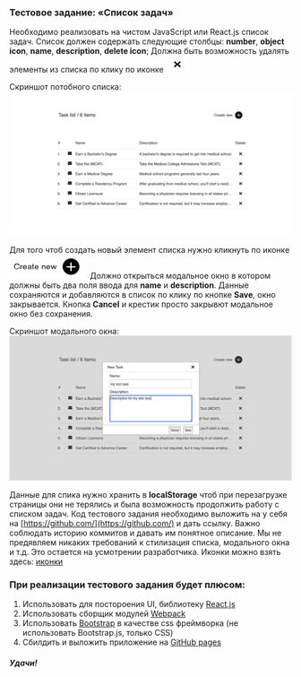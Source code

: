 ### Тестовое задание: «Список задач»
Необходимо реализовать на чистом JavaScript или React.js список задач.
Список должен содержать следующие столбцы: **number**, **object icon**, **name**, **description**, **delete icon**;
Должна быть возможность удалять элементы из списка по клику по иконке ![](https://raw.githubusercontent.com/tryasko/testtask-2019-10-25/master/screenshots/Screenshot%20at%20Oct%2025%2013-53-52.png)

Скриншот потобного списка: 
![](https://raw.githubusercontent.com/tryasko/testtask-2019-10-25/master/screenshots/Screenshot%20at%20Oct%2023%2015-53-35.png)

Для того чтоб создать новый элемент списка нужно кликнуть по иконке ![](https://raw.githubusercontent.com/tryasko/testtask-2019-10-25/master/screenshots/Screenshot%20at%20Oct%2025%2013-53-35.png)
Должно открыться модальное окно в котором должны быть два поля ввода для **name** и **description**. Данные сохраняются и добавляются в список по клику по кнопке **Save**, окно закрывается.
Кнопка **Cancel** и крестик просто закрывют модальное окно без сохранения.

Скриншот модального окна:
![](https://raw.githubusercontent.com/tryasko/testtask-2019-10-25/master/screenshots/Screenshot%20at%20Oct%2023%2015-54-11.png)

Данные для спика нужно хранить в **localStorage** чтоб при перезагрузке страницы они не терялись и была возможность продолжить работу с списком задач.
Код тестового задания необходимо выложить на у себя на [https://github.com/](https://github.com/) и дать ссылку. Важно соблюдать историю коммитов и давать им понятное описание.
Мы не предявляем никаких требований к стилизация списка, модального окна и т.д. Это остается на усмотрении разработчика.
Иконки можно взять здесь: [иконки](./icons/)

### При реализации тестового задания будет плюсом:
1) Использовать для постороения UI, библиотеку [React.js](https://reactjs.org/)
2) Использовать сборщик модулей [Webpack](https://webpack.js.org/)
3) Использовать [Bootstrap](https://getbootstrap.com/) в качестве css фреймворка (не использовать Bootstrap.js, только CSS)
4) Сбилдить и выложить приложение на [GitHub pages](https://pages.github.com/)


##### Удачи!
